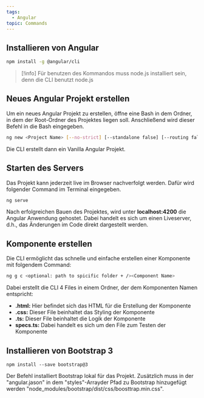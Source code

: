 ```yaml
---
tags:
  - Angular
topic: Commands
---
```

## Installieren von Angular
```bash
npm install -g @angular/cli
```

>[!info]
> Für benutzen des Kommandos muss node.js installiert sein, denn die CLI benutzt node.js 


## Neues Angular Projekt erstellen
Um ein neues Angular Projekt zu erstellen, öffne eine Bash in dem Ordner, in dem der Root-Ordner des Projektes liegen soll.
Anschließend wird dieser Befehl in die Bash eingegeben.
```bash
ng new <Project Name> [--no-strict] [--standalone false] [--routing false]
```
Die CLI erstellt dann ein Vanilla Angular Projekt. 

## Starten des Servers
Das Projekt kann jederzeit live im Browser nachverfolgt werden. Dafür wird folgender Command im Terminal eingegeben.
```bash
ng serve
```
Nach erfolgreichen Bauen des Projektes, wird unter **localhost:4200** die Angular Anwendung gehostet. Dabei handelt es sich um einen Liveserver, d.h., das Änderungen im Code direkt dargestellt werden.

## Komponente erstellen 
Die CLI ermöglicht das schnelle und einfache erstellen einer Komponente mit folgendem Command:
```bash
ng g c <optional: path to spicific folder + /><Component Name>
```
Dabei erstellt die CLI 4 Files in einem Ordner, der dem Komponenten Namen entspricht:
+ **.html:** Hier befindet sich das HTML für die Erstellung der Komponente
+ **.css:** Dieser File beinhaltet das Styling der Komponente
+ **.ts:** Dieser File beinhaltet die Logik der Komponente
+ **specs.ts:** Dabei handelt es sich um den File zum Testen der Komponente

## Installieren von Bootstrap 3
```Shell
npm install --save bootstrap@3
```

Der Befehl installiert Bootstrap lokal für das Projekt. Zusätzlich muss in der "angular.jason" in dem "styles"-Arrayder Pfad zu Bootstrap hinzugefügt werden "node_modules/bootstrap/dist/css/boosttrap.min.css".
